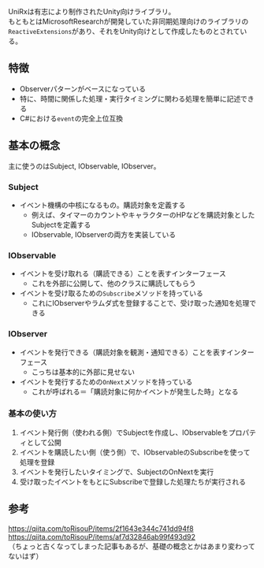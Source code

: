 UniRxは有志により制作されたUnity向けライブラリ。  
もともとはMicrosoftResearchが開発していた非同期処理向けのライブラリの  
`ReactiveExtensions`があり、それをUnity向けとして作成したものとされている。

## 特徴
* Observerパターンがベースになっている
* 特に、時間に関係した処理・実行タイミングに関わる処理を簡単に記述できる
* C#における`event`の完全上位互換

## 基本の概念
主に使うのはSubject, IObservable, IObserver。

### Subject
* イベント機構の中核になるもの。購読対象を定義する
  - 例えば、タイマーのカウントやキャラクターのHPなどを購読対象としたSubjectを定義する
  - IObservable, IObserverの両方を実装している

### IObservable
* イベントを受け取れる（購読できる）ことを表すインターフェース
  - これを外部に公開して、他のクラスに購読してもらう
* イベントを受け取るための`Subscribe`メソッドを持っている
  - これにIObserverやラムダ式を登録することで、受け取った通知を処理できる

### IObserver
* イベントを発行できる（購読対象を観測・通知できる）ことを表すインターフェース
  - こっちは基本的に外部に見せない
* イベントを発行するための`OnNext`メソッドを持っている
  - これが呼ばれる＝「購読対象に何かイベントが発生した時」となる

### 基本の使い方
1. イベント発行側（使われる側）でSubjectを作成し、IObservableをプロパティとして公開
2. イベントを購読したい側（使う側）で、IObservableのSubscribeを使って処理を登録
3. イベントを発行したいタイミングで、SubjectのOnNextを実行
4. 受け取ったイベントをもとにSubscribeで登録した処理たちが実行される

## 参考
https://qiita.com/toRisouP/items/2f1643e344c741dd94f8  
https://qiita.com/toRisouP/items/af7d32846ab99f493d92  
（ちょっと古くなってしまった記事もあるが、基礎の概念とかはあまり変わってないはず）